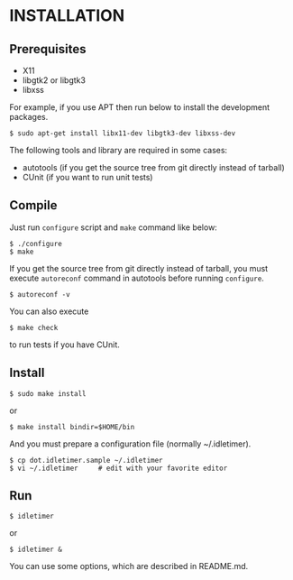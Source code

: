 INSTALLATION
============

## Prerequisites

 - X11
 - libgtk2 or libgtk3
 - libxss

For example, if you use APT then run below to install the development packages.

    $ sudo apt-get install libx11-dev libgtk3-dev libxss-dev

The following tools and library are required in some cases:

 - autotools (if you get the source tree from git directly instead of tarball)
 - CUnit (if you want to run unit tests)


## Compile

Just run `configure` script and `make` command like below:

    $ ./configure
    $ make

If you get the source tree from git directly instead of tarball,
you must execute `autoreconf` command in autotools before running `configure`.

    $ autoreconf -v

You can also execute

    $ make check

to run tests if you have CUnit.

## Install

    $ sudo make install

or

    $ make install bindir=$HOME/bin

And you must prepare a configuration file (normally ~/.idletimer).

    $ cp dot.idletimer.sample ~/.idletimer
    $ vi ~/.idletimer     # edit with your favorite editor

## Run

    $ idletimer

or

    $ idletimer &

You can use some options, which are described in README.md.
